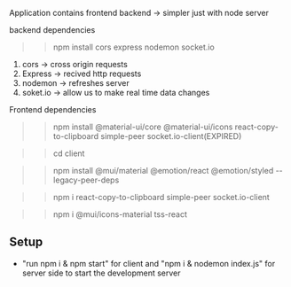Application contains
frontend 
backend -> simpler just with node server

backend dependencies
>> npm install cors express nodemon socket.io
1. cors -> cross origin requests
2. Express -> recived http requests
3. nodemon -> refreshes server 
4. soket.io -> allow us to make real time data changes

Frontend dependencies
>> npm install @material-ui/core @material-ui/icons react-copy-to-clipboard simple-peer socket.io-client(EXPIRED)

>> cd client

>> npm install @mui/material @emotion/react @emotion/styled --legacy-peer-deps

>> npm i react-copy-to-clipboard simple-peer socket.io-client

>> npm i @mui/icons-material tss-react


## Setup

- "run npm i & npm start" for client and "npm i & nodemon index.js" for server side to start the development server